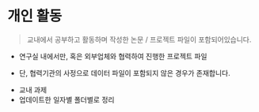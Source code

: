 # 개인 활동
 > 교내에서 공부하고 활동하며 작성한 논문 / 프로젝트 파일이 포함되어있습니다.
 - 연구실 내에서만, 혹은 외부업체와 협력하여 진행한 프로젝트 파일
  * 단, 협력기관의 사정으로 데이터 파일이 포함되지 않은 경우가 존재합니다.
 - 교내 과제
 - 업데이트한 일자별 폴더별로 정리
